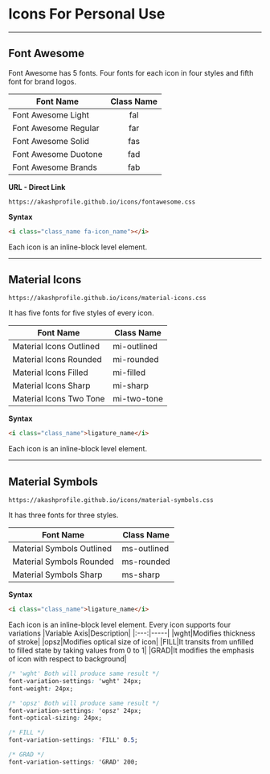 # Icons For Personal Use
---
## Font Awesome
Font Awesome has 5 fonts. Four fonts for each icon in four styles and fifth font for brand logos.

|Font Name|Class Name|
|---------|:--------:|
|Font Awesome Light| fal|
|Font Awesome Regular|far|
|Font Awesome Solid|fas|
|Font Awesome Duotone|fad|
|Font Awesome Brands|fab|

__URL - Direct Link__
```url
https://akashprofile.github.io/icons/fontawesome.css
```

__Syntax__
```html
<i class="class_name fa-icon_name"></i>
```
Each icon is an inline-block level element.

---
## Material Icons

```url
https://akashprofile.github.io/icons/material-icons.css
```

It has five fonts for five styles of every icon.

|Font Name|Class Name|
|---|-----|
|Material Icons Outlined|mi-outlined|
|Material Icons Rounded|mi-rounded|
|Material Icons Filled|mi-filled|
|Material Icons Sharp|mi-sharp|
|Material Icons Two Tone|mi-two-tone|

__Syntax__
```html
<i class="class_name">ligature_name</i>
```
Each icon is an inline-block level element.

---

## Material Symbols

```url
https://akashprofile.github.io/icons/material-symbols.css
```

It has three fonts for three styles.

|Font Name|Class Name|
|---|-----|
|Material Symbols Outlined|ms-outlined|
|Material Symbols Rounded|ms-rounded|
|Material Symbols Sharp|ms-sharp|

__Syntax__
```html
<i class="class_name">ligature_name</i>
```
Each icon is an inline-block level element. Every icon supports four variations
|Variable Axis|Description|
|:---:|-----|
|wght|Modifies thickness of stroke|
|opsz|Modifies optical size of icon|
|FILL|It transits from unfilled to filled state by taking values from 0 to 1|
|GRAD|It modifies the emphasis of icon with respect to background|

```css
/* 'wght' Both will produce same result */
font-variation-settings: 'wght' 24px;
font-weight: 24px;

/* 'opsz' Both will produce same result */
font-variation-settings: 'opsz' 24px;
font-optical-sizing: 24px;

/* FILL */
font-variation-settings: 'FILL' 0.5;

/* GRAD */
font-variation-settings: 'GRAD' 200;
```
